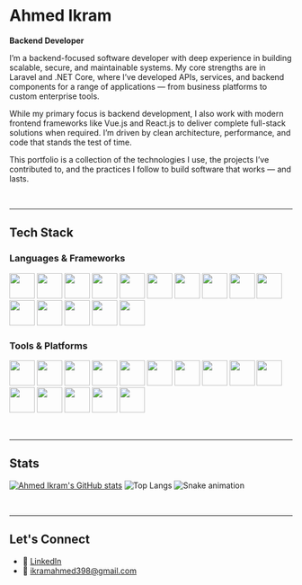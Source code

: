 # Ahmed Ikram

**Backend Developer**

I’m a backend-focused software developer with deep experience in building scalable, secure, and maintainable systems. My core strengths are in Laravel and .NET Core, where I’ve developed APIs, services, and backend components for a range of applications — from business platforms to custom enterprise tools.

While my primary focus is backend development, I also work with modern frontend frameworks like Vue.js and React.js to deliver complete full-stack solutions when required. I’m driven by clean architecture, performance, and code that stands the test of time.

This portfolio is a collection of the technologies I use, the projects I’ve contributed to, and the practices I follow to build software that works — and lasts.

&nbsp;

---

## Tech Stack

### Languages & Frameworks
<p align="left">
<img src="https://cdn.jsdelivr.net/gh/devicons/devicon/icons/php/php-original.svg" width="45" height="45"/>
<img src="https://cdn.jsdelivr.net/gh/devicons/devicon/icons/csharp/csharp-original.svg" width="45" height="45"/>
<img src="https://cdn.jsdelivr.net/gh/devicons/devicon/icons/python/python-original.svg" width="45" height="45"/>
<img src="https://cdn.jsdelivr.net/gh/devicons/devicon/icons/javascript/javascript-original.svg" width="45" height="45"/>
<img src="https://cdn.jsdelivr.net/gh/devicons/devicon/icons/typescript/typescript-original.svg" width="45" height="45"/>
<img src="https://cdn.jsdelivr.net/gh/devicons/devicon/icons/laravel/laravel-original.svg" width="45" height="45"/>
<img src="https://cdn.jsdelivr.net/gh/devicons/devicon/icons/django/django-plain-wordmark.svg" width="45" height="45"/>
<img src="https://cdn.jsdelivr.net/gh/devicons/devicon/icons/nodejs/nodejs-original-wordmark.svg" width="45" height="45"/>
<img src="https://cdn.jsdelivr.net/gh/devicons/devicon/icons/express/express-original-wordmark.svg" width="45" height="45"/>
<img src="https://cdn.jsdelivr.net/gh/devicons/devicon/icons/dot-net/dot-net-plain-wordmark.svg" width="45" height="45"/>
<img src="https://cdn.jsdelivr.net/gh/devicons/devicon/icons/html5/html5-original.svg" width="45" height="45"/>
<img src="https://cdn.jsdelivr.net/gh/devicons/devicon/icons/react/react-original.svg" width="45" height="45"/>
<img src="https://cdn.jsdelivr.net/gh/devicons/devicon/icons/nextjs/nextjs-original.svg" width="45" height="45"/>
<img src="https://cdn.jsdelivr.net/gh/devicons/devicon/icons/vuejs/vuejs-original.svg" width="45" height="45"/>
<img src="https://cdn.jsdelivr.net/gh/devicons/devicon/icons/vitejs/vitejs-original.svg" width="45" height="45"/>
</p>

### Tools & Platforms
<p align="left">
<img src="https://cdn.jsdelivr.net/gh/devicons/devicon/icons/npm/npm-original-wordmark.svg" width="45" height="45"/>
<img src="https://cdn.jsdelivr.net/gh/devicons/devicon/icons/git/git-original.svg" width="45" height="45"/>
<img src="https://cdn.jsdelivr.net/gh/devicons/devicon/icons/github/github-original.svg" width="45" height="45"/>
<img src="https://cdn.jsdelivr.net/gh/devicons/devicon/icons/githubactions/githubactions-original.svg" width="45" height="45"/>
<img src="https://cdn.jsdelivr.net/gh/devicons/devicon/icons/docker/docker-original.svg" width="45" height="45"/>
<img src="https://cdn.jsdelivr.net/gh/devicons/devicon/icons/digitalocean/digitalocean-original-wordmark.svg" width="45" height="45"/>
<img src="https://cdn.jsdelivr.net/gh/devicons/devicon/icons/postman/postman-original.svg" width="45" height="45"/>
<img src="https://cdn.jsdelivr.net/gh/devicons/devicon/icons/vim/vim-original.svg" width="45" height="45"/>
<img src="https://cdn.jsdelivr.net/gh/devicons/devicon/icons/neovim/neovim-original.svg" width="45" height="45"/>
<img src="https://cdn.jsdelivr.net/gh/devicons/devicon/icons/homebrew/homebrew-original-wordmark.svg" width="45" height="45"/>
<img src="https://cdn.jsdelivr.net/gh/devicons/devicon/icons/postgresql/postgresql-original.svg" width="45" height="45"/>
<img src="https://cdn.jsdelivr.net/gh/devicons/devicon/icons/mysql/mysql-original.svg" width="45" height="45"/>
<img src="https://cdn.jsdelivr.net/gh/devicons/devicon/icons/redis/redis-original-wordmark.svg" width="45" height="45"/>
<img src="https://cdn.jsdelivr.net/gh/devicons/devicon/icons/slack/slack-original.svg" width="45" height="45"/>
<img src="https://cdn.jsdelivr.net/gh/devicons/devicon/icons/vscode/vscode-original.svg" width="45" height="45"/>
</p>

&nbsp;

---

## Stats

[![Ahmed Ikram's GitHub stats](https://github-readme-stats.vercel.app/api?username=ahmed-cmyk&show_icons=true&theme=algolia)](https://github.com/anuraghazra/github-readme-stats)
![Top Langs](https://github-readme-stats.vercel.app/api/top-langs/?username=ahmed-cmyk&size_weight=0.5&count_weight=0.5&theme=algolia)
![Snake animation](https://github.com/ahmed-cmyk/ahmed-cmyk/blob/output/github-contribution-grid-snake.svg)

&nbsp;

---

## Let's Connect

- 🔗 [LinkedIn](https://www.linkedin.com/in/ahmedikram398/)
- 📧 ikramahmed398@gmail.com

&nbsp;

